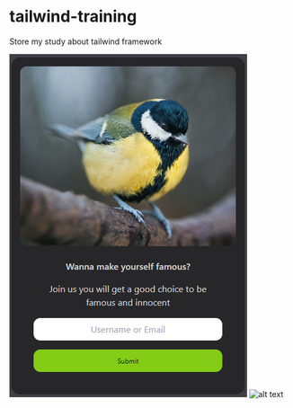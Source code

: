 # tailwind-training
Store my study about tailwind framework

![alt text](./ss/email-subs-ss-1.png)
![alt text](./ss/email-subs-ss-2.png)